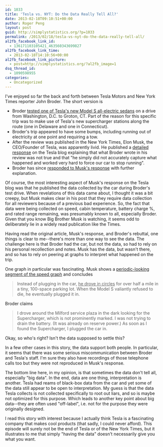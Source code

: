 ```yaml
---
id: 1033
title: 'Tesla vs. NYT: Do the Data Really Tell All?'
date: 2013-02-18T09:10:51+00:00
author: Roger Peng
layout: post
guid: http://simplystatistics.org/?p=1033
permalink: /2013/02/18/tesla-vs-nyt-do-the-data-really-tell-all/
al2fb_facebook_link_id:
  - 136171103105421_463560343699827
al2fb_facebook_link_time:
  - 2013-02-18T14:10:56+00:00
al2fb_facebook_link_picture:
  - post=http://simplystatistics.org/?al2fb_image=1
dsq_thread_id:
  - 1090598955
categories:
  - Uncategorized
---
```

I've enjoyed so far the back and forth between Tesla Motors and New York Times reporter John Broder. The short version is

  * Broder [tested one of Tesla's new Model S all-electric sedans](http://www.nytimes.com/2013/02/10/automobiles/stalled-on-the-ev-highway.html?smid=pl-share) on a drive from Washington, D.C. to Groton, CT. Part of the reason for this specific trip was to make use of Tesla's new supercharger stations along the route (one in Delaware and one in Connecticut).
  * Broder's trip appeared to have some bumps, including running out of electricity at one point and requiring a tow.
  * After the review was published in the New York Times, Elon Musk, the CEO/Founder of Tesla, was apparently livid. He published a [detailed response](http://www.teslamotors.com/blog/most-peculiar-test-drive) on the Tesla blog explaining that what Broder wrote in his review was not true and that "he simply did not accurately capture what happened and worked very hard to force our car to stop running".
  * Broder has since [responded to Musk's response](http://wheels.blogs.nytimes.com/2013/02/14/that-tesla-data-what-it-says-and-what-it-doesnt/) with further explanation.

Of course, the most interesting aspect of Musk's response on the Tesla blog was that he published the data collected by the car during Broder's test drive. When revelations of this data came about, I thought it was a bit creepy, but Musk makes clear in his post that they require data collection for all reviewers because of a previous bad experience. So, the fact that data were being collected on speed, cabin temperature, battery charge %, and rated range remaining, was presumably known to all, especially Broder. Given that you know Big Brother Musk is watching, it seems odd to deliberately lie in a widely read publication like the Times.

Having read the original article, Musk's response, and Broder's rebuttal, one things is clear to me--there's more than one way to see the data. The challenge here is that Broder had the car, but not the data, so had to rely on his personal recollection and notes. Musk has the data, but wasn't there, and so has to rely on peering at graphs to interpret what happened on the trip.

One graph in particular was fascinating. Musk shows a [periodic-looking segment of the speed graph](http://www.teslamotors.com/sites/default/files/blog_images/speedmph0.jpg) and concludes

> Instead of plugging in the car, <span style="text-decoration: underline;">he drove in circles</span> for over half a mile in a tiny, 100-space parking lot. When the Model S valiantly refused to die, he eventually plugged it in.

Broder claims

> I drove around the Milford service plaza in the dark looking for the Supercharger, which is not prominently marked. I was not trying to drain the battery. (It was already on reserve power.) As soon as I found the Supercharger, I plugged the car in.

Okay, so who's right? Isn't the data supposed to settle this?

In a few other cases in this story, the data support both people. In particular, it seems that there was some serious miscommunication between Broder and Tesla's staff. I'm sure they also have recordings of those telephone calls too but they were not reproduced in Musk's response.

The bottom line here, in my opinion, is that sometimes the data don't tell all, especially "big data". In the end, data are one thing, interpretation is another. Tesla had reams of black-box data from the car and yet some of the data still appear to be open to interpretation. My guess is that the data Tesla collects is not collected specifically to root out liars, and so is maybe not optimized for this purpose. Which leads to another key point about big data--they are often used "off-label", i.e. not for the purpose they were originally designed.

I read this story with interest because I actually think Tesla is a fascinating company that makes cool products (that sadly, I could never afford). This episode will surely not be the end of Tesla or of the New York Times, but it illustrates to me that simply "having the data" doesn't necessarily give you what you want.